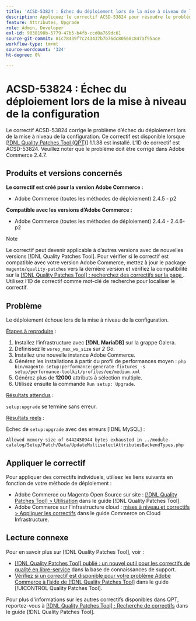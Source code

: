 ```yaml
---
title: 'ACSD-53824 : Échec du déploiement lors de la mise à niveau de la configuration'
description: Appliquez le correctif ACSD-53824 pour résoudre le problème Adobe Commerce où le déploiement échoue lors de la mise à niveau de la configuration.
feature: Attributes, Upgrade
role: Admin, Developer
exl-id: 9038190b-5779-47b5-b4fb-ccd0a769dc61
source-git-commit: 81c78439f7c243437b7b76dc80560c847af95ace
workflow-type: tm+mt
source-wordcount: '324'
ht-degree: 0%

---
```


# ACSD-53824 : Échec du déploiement lors de la mise à niveau de la configuration

Le correctif ACSD-53824 corrige le problème d’échec du déploiement lors de la mise à niveau de la configuration. Ce correctif est disponible lorsque [[!DNL Quality Patches Tool (QPT)]](https://experienceleague.adobe.com/fr/docs/commerce-knowledge-base/kb/announcements/commerce-announcements/magento-quality-patches-released-new-tool-to-self-serve-quality-patches) 1.1.38 est installé. L’ID de correctif est ACSD-53824. Veuillez noter que le problème doit être corrigé dans Adobe Commerce 2.4.7.

## Produits et versions concernés

**Le correctif est créé pour la version Adobe Commerce :**

* Adobe Commerce (toutes les méthodes de déploiement) 2.4.5 - p2

**Compatible avec les versions d’Adobe Commerce :**

* Adobe Commerce (toutes les méthodes de déploiement) 2.4.4 - 2.4.6-p2

>[!NOTE]
>
>Le correctif peut devenir applicable à d’autres versions avec de nouvelles versions [!DNL Quality Patches Tool]. Pour vérifier si le correctif est compatible avec votre version Adobe Commerce, mettez à jour le package `magento/quality-patches` vers la dernière version et vérifiez la compatibilité sur la [[!DNL Quality Patches Tool] : recherchez des correctifs sur la page ](https://experienceleague.adobe.com/tools/commerce-quality-patches/index.html?lang=fr). Utilisez l’ID de correctif comme mot-clé de recherche pour localiser le correctif.

## Problème

Le déploiement échoue lors de la mise à niveau de la configuration.

<u>Étapes à reproduire</u> :

1. Installez l’infrastructure avec **[!DNL MariaDB]** sur la grappe Galera.
1. Définissez le `wsrep_max_ws_size` sur *2 Go*.
1. Installez une nouvelle instance Adobe Commerce.
1. Générez les installations à partir du profil de performances moyen :
   `php bin/magento setup:performance:generate-fixtures -s setup/performance-toolkit/profiles/ee/medium.xml`
1. Générez plus de **12000** attributs à sélection multiple.
1. Utilisez ensuite la commande `Run setup: Upgrade`.

<u>Résultats attendus</u> :

`setup:upgrade` se termine sans erreur.

<u>Résultats réels</u> :

Échec de `setup:upgrade` avec des erreurs [!DNL MySQL] :

`Allowed memory size of 6442450944 bytes exhausted in ../module-catalog/Setup/Patch/Data/UpdateMultiselectAttributesBackendTypes.php`

## Appliquer le correctif

Pour appliquer des correctifs individuels, utilisez les liens suivants en fonction de votre méthode de déploiement :

* Adobe Commerce ou Magento Open Source sur site : [[!DNL Quality Patches Tool] > Utilisation](/help/tools/quality-patches-tool/usage.md) dans le guide [!DNL Quality Patches Tool].
* Adobe Commerce sur l’infrastructure cloud : [mises à niveau et correctifs > Appliquer les correctifs](https://experienceleague.adobe.com/docs/commerce-cloud-service/user-guide/develop/upgrade/apply-patches.html?lang=fr) dans le guide Commerce on Cloud Infrastructure.

## Lecture connexe

Pour en savoir plus sur [!DNL Quality Patches Tool], voir :

* [[!DNL Quality Patches Tool] publié : un nouvel outil pour les correctifs de qualité en libre-service](https://experienceleague.adobe.com/fr/docs/commerce-knowledge-base/kb/announcements/commerce-announcements/magento-quality-patches-released-new-tool-to-self-serve-quality-patches) dans la base de connaissances de support.
* [Vérifiez si un correctif est disponible pour votre problème Adobe Commerce à l’aide de  [!DNL Quality Patches Tool]](/help/tools/quality-patches-tool/patches-available-in-qpt/check-patch-for-magento-issue-with-magento-quality-patches.md) dans le guide [!UICONTROL Quality Patches Tool].


Pour plus d&#39;informations sur les autres correctifs disponibles dans QPT, reportez-vous à [[!DNL Quality Patches Tool] : Recherche de correctifs](https://experienceleague.adobe.com/tools/commerce-quality-patches/index.html?lang=fr) dans le guide [!DNL Quality Patches Tool].
